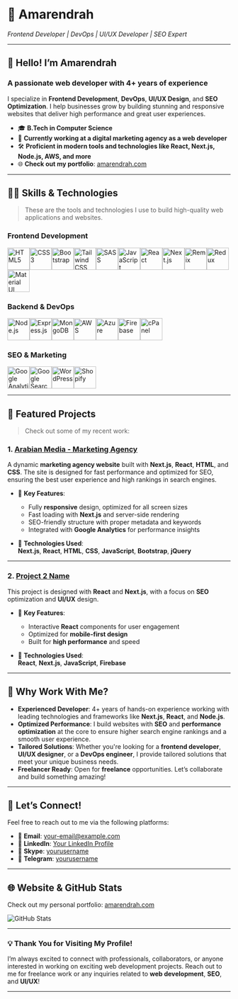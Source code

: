 # 🌟 **Amarendrah**  
*Frontend Developer | DevOps | UI/UX Developer | SEO Expert*  

---

## 👋 **Hello! I’m Amarendrah**  
### **A passionate web developer with 4+ years of experience**  

I specialize in **Frontend Development**, **DevOps**, **UI/UX Design**, and **SEO Optimization**. I help businesses grow by building stunning and responsive websites that deliver high performance and great user experiences.

- 🎓 **B.Tech in Computer Science**  
- 💼 **Currently working at a digital marketing agency as a web developer**  
- 🛠 **Proficient in modern tools and technologies like React, Next.js, Node.js, AWS, and more**  
- 🌐 **Check out my portfolio**: [amarendrah.com](https://amarendrah.com)

---

## 🧑‍💻 **Skills & Technologies**  
> These are the tools and technologies I use to build high-quality web applications and websites.

### **Frontend Development**  
<div style="display: flex; flex-wrap: wrap;">
  <img src="https://img.icons8.com/ios/452/html-5.png" width="50" title="HTML5"/>
  <img src="https://img.icons8.com/ios/452/css3.png" width="50" title="CSS3"/>
  <img src="https://img.icons8.com/ios/452/bootstrap.png" width="50" title="Bootstrap"/>
  <img src="https://img.icons8.com/ios/452/tailwindcss.png" width="50" title="Tailwind CSS"/>
  <img src="https://img.icons8.com/ios/452/sass.png" width="50" title="SASS"/>
  <img src="https://img.icons8.com/ios/452/javascript.png" width="50" title="JavaScript"/>
  <img src="https://img.icons8.com/ios/452/react.png" width="50" title="React"/>
  <img src="https://img.icons8.com/ios/452/nextjs.png" width="50" title="Next.js"/>
  <img src="https://img.icons8.com/ios/452/remix.png" width="50" title="Remix"/>
  <img src="https://img.icons8.com/ios/452/redux.png" width="50" title="Redux"/>
  <img src="https://img.icons8.com/ios/452/material-ui.png" width="50" title="Material UI"/>
</div>

### **Backend & DevOps**  
<div style="display: flex; flex-wrap: wrap;">
  <img src="https://img.icons8.com/ios/452/nodejs.png" width="50" title="Node.js"/>
  <img src="https://img.icons8.com/ios/452/express-js.png" width="50" title="Express.js"/>
  <img src="https://img.icons8.com/ios/452/mongodb.png" width="50" title="MongoDB"/>
  <img src="https://img.icons8.com/ios/452/aws.png" width="50" title="AWS"/>
  <img src="https://img.icons8.com/ios/452/azure.png" width="50" title="Azure"/>
  <img src="https://img.icons8.com/ios/452/firebase.png" width="50" title="Firebase"/>
  <img src="https://img.icons8.com/ios/452/cpanel.png" width="50" title="cPanel"/>
</div>

### **SEO & Marketing**  
<div style="display: flex; flex-wrap: wrap;">
  <img src="https://img.icons8.com/ios/452/google-analytics.png" width="50" title="Google Analytics"/>
  <img src="https://img.icons8.com/ios/452/google-search-console.png" width="50" title="Google Search Console"/>
  <img src="https://img.icons8.com/ios/452/wordpress.png" width="50" title="WordPress"/>
  <img src="https://img.icons8.com/ios/452/shopify.png" width="50" title="Shopify"/>
</div>

---

## 📂 **Featured Projects**  
> Check out some of my recent work:

### 1. **[Arabian Media - Marketing Agency](https://arabianmedia.ae)**
A dynamic **marketing agency website** built with **Next.js**, **React**, **HTML**, and **CSS**. The site is designed for fast performance and optimized for SEO, ensuring the best user experience and high rankings in search engines.

- 🚀 **Key Features**:  
  - Fully **responsive** design, optimized for all screen sizes  
  - Fast loading with **Next.js** and server-side rendering  
  - SEO-friendly structure with proper metadata and keywords  
  - Integrated with **Google Analytics** for performance insights

- 🔧 **Technologies Used**:  
  **Next.js**, **React**, **HTML**, **CSS**, **JavaScript**, **Bootstrap**, **jQuery**

---

### 2. **[Project 2 Name](#)**  
This project is designed with **React** and **Next.js**, with a focus on **SEO** optimization and **UI/UX** design.

- 🚀 **Key Features**:  
  - Interactive **React** components for user engagement  
  - Optimized for **mobile-first design**  
  - Built for **high performance** and speed

- 🔧 **Technologies Used**:  
  **React**, **Next.js**, **JavaScript**, **Firebase**

---

## 🚀 **Why Work With Me?**

- **Experienced Developer**: 4+ years of hands-on experience working with leading technologies and frameworks like **Next.js**, **React**, and **Node.js**.
- **Optimized Performance**: I build websites with **SEO** and **performance optimization** at the core to ensure higher search engine rankings and a smooth user experience.
- **Tailored Solutions**: Whether you're looking for a **frontend developer**, **UI/UX designer**, or a **DevOps engineer**, I provide tailored solutions that meet your unique business needs.
- **Freelancer Ready**: Open for **freelance** opportunities. Let’s collaborate and build something amazing!

---

## 📧 **Let’s Connect!**

Feel free to reach out to me via the following platforms:

- 📧 **Email**: [your-email@example.com](mailto:your-email@example.com)
- 🔗 **LinkedIn**: [Your LinkedIn Profile](https://www.linkedin.com/in/yourusername)
- 💬 **Skype**: [yourusername](skype:yourusername)
- 💬 **Telegram**: [yourusername](https://t.me/yourusername)

---

## 🌐 **Website & GitHub Stats**  
Check out my personal portfolio: [amarendrah.com](https://amarendrah.com)

![GitHub Stats](https://github-readme-stats.vercel.app/api?username=amarendrah&show_icons=true&count_private=true&hide_title=true)

---

### 💡 **Thank You for Visiting My Profile!**  
I’m always excited to connect with professionals, collaborators, or anyone interested in working on exciting web development projects. Reach out to me for freelance work or any inquiries related to **web development**, **SEO**, and **UI/UX**!

---

